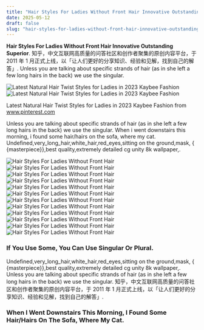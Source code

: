 ```yaml
---
title: "Hair Styles For Ladies Without Front Hair Innovative Outstanding Superior"
date: 2025-05-12
draft: false
slug: "hair-styles-for-ladies-without-front-hair-innovative-outstanding-superior" 
---
```


**Hair Styles For Ladies Without Front Hair Innovative Outstanding Superior**. 知乎，中文互联网高质量的问答社区和创作者聚集的原创内容平台，于 2011 年 1 月正式上线，以「让人们更好的分享知识、经验和见解，找到自己的解答」. Unless you are talking about specific strands of hair (as in she left a few long hairs in the back) we use the singular.

![Latest Natural Hair Twist Styles for Ladies in 2023 Kaybee Fashion](https://i.pinimg.com/736x/c7/f8/a1/c7f8a1c03b921c8321fb4975032b41f1.jpg)![Latest Natural Hair Twist Styles for Ladies in 2023 Kaybee Fashion](https://i.pinimg.com/736x/c7/f8/a1/c7f8a1c03b921c8321fb4975032b41f1.jpg)

Latest Natural Hair Twist Styles for Ladies in 2023 Kaybee Fashion from www.pinterest.com

Unless you are talking about specific strands of hair (as in she left a few long hairs in the back) we use the singular. When i went downstairs this morning, i found some hair/hairs on the sofa, where my cat. Undefined,very\_long\_hair,white\_hair,red\_eyes,sitting on the ground,mask, { {masterpiece}},best quality,extremely detailed cg unity 8k wallpaper,.

![Hair Styles For Ladies Without Front Hair ](https://i.ytimg.com/vi/EFJBJ-jelK0/maxresdefault.jpg " SIMPLE NOGEL HAIRSTYLE How to style natural hair without gel YouTube")![Hair Styles For Ladies Without Front Hair ](https://www.uniwigs.com/img/cms/AL2103-1.jpg " best way to hide thinning hair in the front woman Johannesburg")![Hair Styles For Ladies Without Front Hair ](https://i.ytimg.com/vi/_HabgENLhYQ/maxresdefault.jpg " Flat Twist Hairstyles For Short Natural Hair")![Hair Styles For Ladies Without Front Hair ](https://i0.wp.com/www.hadviser.com/wp-content/uploads/2020/05/9-short-hairstyle-with-curly-ends-CJ7pk2wHRcH.jpg?resize=1033%2C1079&ssl=1 " 30 Most Stylish Cornrow Braids for 2025 Hair Adviser")![Hair Styles For Ladies Without Front Hair ](https://i.pinimg.com/736x/c7/f8/a1/c7f8a1c03b921c8321fb4975032b41f1.jpg " Latest Natural Hair Twist Styles for Ladies in 2023 Kaybee Fashion")![Hair Styles For Ladies Without Front Hair ](https://i.pinimg.com/originals/09/b9/6b/09b96b41f8d7aca3950dd6348b53518e.jpg " Nice baldhead Alopecia hairstyles, Braids for thin hair, Braided")![Hair Styles For Ladies Without Front Hair ](https://beautyzen.co.uk/wp-content/uploads/2023/12/flattering-short-hairstyles.jpg " Hair Cuts For Women 50 2025 For Women Grace D Maxwell")![Hair Styles For Ladies Without Front Hair ](https://beginnersfashion.com/wp-content/uploads/2022/08/hairstyles-to-hide-thinning-hair-in-the-front-for-women.jpg " Breathtaking Photos Of hairstyles for thinning hair in front female")![Hair Styles For Ladies Without Front Hair ](https://i.ytimg.com/vi/5JE6rDsZk8I/maxresdefault.jpg " Weaving Hairstyles For Natural Hair Without Attachment Black Hair")![Hair Styles For Ladies Without Front Hair ](https://i.pinimg.com/originals/bb/2a/a6/bb2aa64efeaf445bb0cd0c076f3cadd7.jpg " Haircut Names With Pictures For Ladies, Hairstyle Names For Girls")![Hair Styles For Ladies Without Front Hair ](https://i.ytimg.com/vi/Gvp895VBgx8/maxresdefault.jpg " Trending And Beautiful Natural Hair Styles without attachment//Unique")![Hair Styles For Ladies Without Front Hair ](https://i.pinimg.com/originals/65/df/f8/65dff846a4acb63c9a28a69531d39159.jpg " 20 plain lines hairstyles without braids for natural hair Natural")

### If You Use Some, You Can Use Singular Or Plural.

Undefined,very\_long\_hair,white\_hair,red\_eyes,sitting on the ground,mask, { {masterpiece}},best quality,extremely detailed cg unity 8k wallpaper,. Unless you are talking about specific strands of hair (as in she left a few long hairs in the back) we use the singular. 知乎，中文互联网高质量的问答社区和创作者聚集的原创内容平台，于 2011 年 1 月正式上线，以「让人们更好的分享知识、经验和见解，找到自己的解答」.

### When I Went Downstairs This Morning, I Found Some Hair/Hairs On The Sofa, Where My Cat.